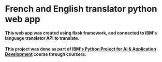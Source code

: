 # French and English translator python web app
#### This web app was created using flask framework, and connected to IBM's language translator API to translate.
#### This project was done as part of [IBM's Python Project for AI & Application Development](https://www.coursera.org/learn/python-project-for-ai-application-development/home/info) course through coursera.
